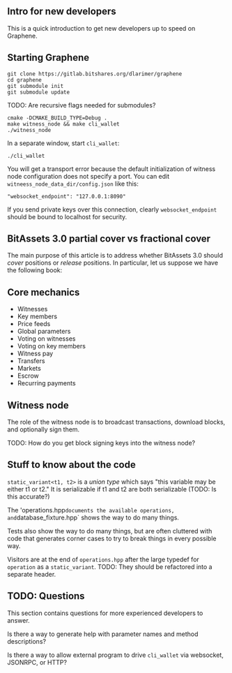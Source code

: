 
Intro for new developers
------------------------

This is a quick introduction to get new developers up to speed on Graphene.

Starting Graphene
-----------------

    git clone https://gitlab.bitshares.org/dlarimer/graphene
    cd graphene
    git submodule init
    git submodule update

TODO:  Are recursive flags needed for submodules?

    cmake -DCMAKE_BUILD_TYPE=Debug .
    make witness_node && make cli_wallet
    ./witness_node

In a separate window, start `cli_wallet`:

    ./cli_wallet

You will get a transport error because the default initialization of witness node configuration does not specify a port.
You can edit `witneess_node_data_dir/config.json` like this:

    "websocket_endpoint": "127.0.0.1:8090"

If you send private keys over this connection, clearly `websocket_endpoint` should be bound to localhost for security.

BitAssets 3.0 partial cover vs fractional cover
-----------------------------------------------

The main purpose of this article is to address whether BitAssets 3.0 should *cover* positions or *release* positions.  In particular,
let us suppose we have the following book:



Core mechanics
--------------

- Witnesses
- Key members
- Price feeds
- Global parameters
- Voting on witnesses
- Voting on key members
- Witness pay
- Transfers
- Markets
- Escrow
- Recurring payments

Witness node
------------

The role of the witness node is to broadcast transactions, download blocks, and optionally sign them.

TODO:  How do you get block signing keys into the witness node?

Stuff to know about the code
----------------------------

`static_variant<t1, t2>` is a *union type* which says "this variable may be either t1 or t2."  It is serializable if t1 and t2 are both serializable (TODO:  Is this accurate?)

The 'operations.hpp` documents the available operations, and `database_fixture.hpp` shows the way to do many things.

Tests also show the way to do many things, but are often cluttered with code that generates corner cases to try to break things in every possible way.

Visitors are at the end of `operations.hpp` after the large typedef for `operation` as a `static_variant`.  TODO:  They should be refactored into a separate header.

TODO: Questions
---------------

This section contains questions for more experienced developers to answer.

Is there a way to generate help with parameter names and method descriptions?

Is there a way to allow external program to drive `cli_wallet` via websocket, JSONRPC, or HTTP?

